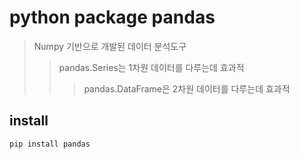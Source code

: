 # python package pandas

> Numpy 기반으로 개발된 데이터 분석도구
>
> > pandas.Series는 1차원 데이터를 다루는데 효과적
> >
> > > pandas.DataFrame은 2차원 데이터를 다루는데 효과적

## install

```sh
pip install pandas
```
